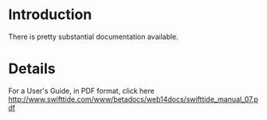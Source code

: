 # Introduction #

There is pretty substantial documentation available.


# Details #

For a User's Guide, in PDF format, click here
http://www.swifttide.com/www/betadocs/web14docs/swifttide_manual_07.pdf